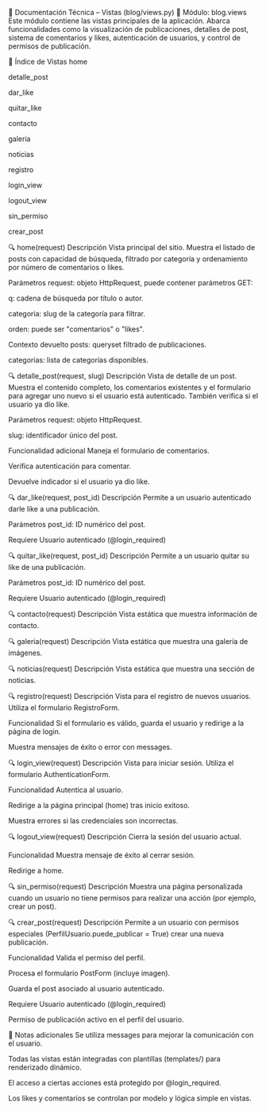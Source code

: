 📄 Documentación Técnica – Vistas (blog/views.py)
📁 Módulo: blog.views
Este módulo contiene las vistas principales de la aplicación. Abarca funcionalidades como la visualización de publicaciones, detalles de post, sistema de comentarios y likes, autenticación de usuarios, y control de permisos de publicación.

📌 Índice de Vistas
home

detalle_post

dar_like

quitar_like

contacto

galeria

noticias

registro

login_view

logout_view

sin_permiso

crear_post

🔍 home(request)
Descripción
Vista principal del sitio. Muestra el listado de posts con capacidad de búsqueda, filtrado por categoría y ordenamiento por número de comentarios o likes.

Parámetros
request: objeto HttpRequest, puede contener parámetros GET:

q: cadena de búsqueda por título o autor.

categoria: slug de la categoría para filtrar.

orden: puede ser "comentarios" o "likes".

Contexto devuelto
posts: queryset filtrado de publicaciones.

categorias: lista de categorías disponibles.

🔍 detalle_post(request, slug)
Descripción
Vista de detalle de un post. Muestra el contenido completo, los comentarios existentes y el formulario para agregar uno nuevo si el usuario está autenticado. También verifica si el usuario ya dio like.

Parámetros
request: objeto HttpRequest.

slug: identificador único del post.

Funcionalidad adicional
Maneja el formulario de comentarios.

Verifica autenticación para comentar.

Devuelve indicador si el usuario ya dio like.

🔍 dar_like(request, post_id)
Descripción
Permite a un usuario autenticado darle like a una publicación.

Parámetros
post_id: ID numérico del post.

Requiere
Usuario autenticado (@login_required)

🔍 quitar_like(request, post_id)
Descripción
Permite a un usuario quitar su like de una publicación.

Parámetros
post_id: ID numérico del post.

Requiere
Usuario autenticado (@login_required)

🔍 contacto(request)
Descripción
Vista estática que muestra información de contacto.

🔍 galeria(request)
Descripción
Vista estática que muestra una galería de imágenes.

🔍 noticias(request)
Descripción
Vista estática que muestra una sección de noticias.

🔍 registro(request)
Descripción
Vista para el registro de nuevos usuarios. Utiliza el formulario RegistroForm.

Funcionalidad
Si el formulario es válido, guarda el usuario y redirige a la página de login.

Muestra mensajes de éxito o error con messages.

🔍 login_view(request)
Descripción
Vista para iniciar sesión. Utiliza el formulario AuthenticationForm.

Funcionalidad
Autentica al usuario.

Redirige a la página principal (home) tras inicio exitoso.

Muestra errores si las credenciales son incorrectas.

🔍 logout_view(request)
Descripción
Cierra la sesión del usuario actual.

Funcionalidad
Muestra mensaje de éxito al cerrar sesión.

Redirige a home.

🔍 sin_permiso(request)
Descripción
Muestra una página personalizada cuando un usuario no tiene permisos para realizar una acción (por ejemplo, crear un post).

🔍 crear_post(request)
Descripción
Permite a un usuario con permisos especiales (PerfilUsuario.puede_publicar = True) crear una nueva publicación.

Funcionalidad
Valida el permiso del perfil.

Procesa el formulario PostForm (incluye imagen).

Guarda el post asociado al usuario autenticado.

Requiere
Usuario autenticado (@login_required)

Permiso de publicación activo en el perfil del usuario.

📎 Notas adicionales
Se utiliza messages para mejorar la comunicación con el usuario.

Todas las vistas están integradas con plantillas (templates/) para renderizado dinámico.

El acceso a ciertas acciones está protegido por @login_required.

Los likes y comentarios se controlan por modelo y lógica simple en vistas.

